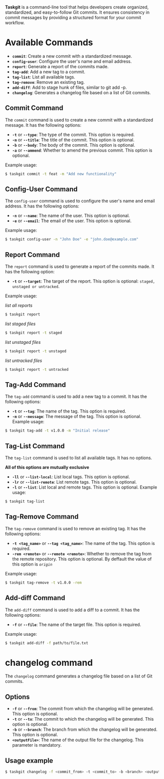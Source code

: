 **Taskgit** is a command-line tool that helps developers create organized, standardized, and easy-to-follow Git commits. It ensures consistency in commit messages by providing a structured format for your commit workflow.

# Available Commands

- **`commit`**: Create a new commit with a standardized message.
- **`config-user`**: Configure the user's name and email address.
- **`report`**: Generate a report of the commits made.
- **`tag-add`**: Add a new tag to a commit.
- **`tag-list`**: List all available tags.
- **`tag-remove`**: Remove an existing tag.
- **`add-diff`**: Add to stage hunk of files, similar to git add -p.
- **`changelog`**: Generates a changelog file based on a list of Git commits.

## Commit Command

The `commit` command is used to create a new commit with a standardized message. It has the following options:

- **`-t`** or **`--type`**: The type of the commit. This option is required.
- **`-m`** or **`--title`**: The title of the commit. This option is optional.
- **`-b`** or **`--body`**: The body of the commit. This option is optional.
- **`-a`** or **`--ammend`**: Whether to amend the previous commit. This option is optional.

Example usage:

```bash
$ taskgit commit -t feat -m "Add new functionality"
```

## Config-User Command

The `config-user` command is used to configure the user's name and email address. It has the following options:

- **`-n`** or **`--name`**: The name of the user. This option is optional.
- **`-e`** or **`--email`**: The email of the user. This option is optional.

Example usage:

```bash
$ taskgit config-user -n "John Doe" -e "john.doe@example.com"
```

## Report Command

The `report` command is used to generate a report of the commits made. It has the following option:

- **`-t`** or **`--target`**: The target of the report. This option is optional: `staged, unstaged or untracked`.

Example usage:

_list all reports_

```bash
$ taskgit report
```

_list staged files_

```bash
$ taskgit report -t staged
```

_list unstaged files_

```bash
$ taskgit report -t unstaged
```

_list untracked files_

```bash
$ taskgit report -t untracked
```

## Tag-Add Command

The `tag-add` command is used to add a new tag to a commit. It has the following options:

- **`-t`** or **`--tag`**: The name of the tag. This option is required.
- **`-m`** or **`--message`**: The message of the tag. This option is optional.
  Example usage:

```bash
$ taskgit tag-add -t v1.0.0 -m "Initial release"
```

## Tag-List Command

The `tag-list` command is used to list all available tags. It has no options.

**All of this options are mutually exclusive**

- **`-ll`** or **`--list-local`**: List local tags. This option is optional.
- **`-lr`** or **`--list-remote`**: List remote tags. This option is optional.
- **`-l`** or **`--list`**: List local and remote tags. This option is optional.
  Example usage:

```bash
$ taskgit tag-list
```

## Tag-Remove Command

The `tag-remove` command is used to remove an existing tag. It has the following options:

- **`-t <tag_name>`** or **`--tag <tag_name>`**: The name of the tag. This option is required.
- **`-rem <remote>`** or **`--remote <remote>`**: Whether to remove the tag from the remote repository. This option is optional. By deffault the value of this option is _`origin`_

Example usage:

```bash
$ taskgit tag-remove -t v1.0.0 -rem
```

## Add-diff Command

The `add-diff` command is used to add a diff to a commit. It has the following options:

- **`-f`** or **`--file`**: The name of the target file. This option is required.

Example usage:

```bash
$ taskgit add-diff -f path/to/file.txt
```

# changelog command

The `changelog` command generates a changelog file based on a list of Git commits.

## Options

- **`-f`** or **`--from`**: The commit from which the changelog will be generated. This option is optional.
- **`-t`** or **`--to`**: The commit to which the changelog will be generated. This option is optional.
- **`-b`** or **`--branch`**: The branch from which the changelog will be generated. This option is optional.
- **`<outputFile>`**: The name of the output file for the changelog. This parameter is mandatory.

## Usage example

```bash
$ taskgit changelog -f <commit_from> -t <commit_to> -b <branch> <outputFile>
```
